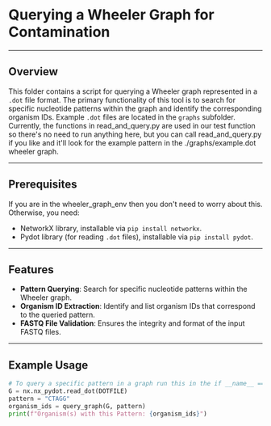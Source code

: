 # Querying a Wheeler Graph for Contamination

---

## Overview

This folder contains a script for querying a Wheeler graph represented in a `.dot` file format. The primary functionality of this tool is to search for specific nucleotide patterns within the graph and identify the corresponding organism IDs. Example `.dot` files are located in the `graphs` subfolder. Currently, the functions in read_and_query.py are used in our test function so there's no need to run anything here, but you can call read_and_query.py if you like and it'll look for the example pattern in the ./graphs/example.dot wheeler graph.

---

## Prerequisites

If you are in the wheeler_graph_env then you don't need to worry about this. Otherwise, you need:

- NetworkX library, installable via `pip install networkx`.
- Pydot library (for reading `.dot` files), installable via `pip install pydot`.

---

## Features

- **Pattern Querying**: Search for specific nucleotide patterns within the Wheeler graph.
- **Organism ID Extraction**: Identify and list organism IDs that correspond to the queried pattern.
- **FASTQ File Validation**: Ensures the integrity and format of the input FASTQ files.

---

## Example Usage

```python
# To query a specific pattern in a graph run this in the if __name__ == "__main__":
G = nx.nx_pydot.read_dot(DOTFILE)
pattern = "CTAGG"
organism_ids = query_graph(G, pattern)
print(f"Organism(s) with this Pattern: {organism_ids}")
```
